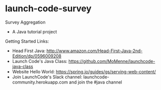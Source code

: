 # launch-code-survey
Survey Aggregation
- A Java tutorial project

Getting Started Links:
* Head First Java: http://www.amazon.com/Head-First-Java-2nd-Edition/dp/0596009208
* Launch Code's Java Class: https://github.com/MoMenne/launchcode-java-class
* Website Hello World: https://spring.io/guides/gs/serving-web-content/
* Join LaunchCode's Slack channel: launchcode-community.herokuapp.com  and join the #java channel
